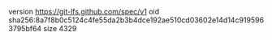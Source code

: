 version https://git-lfs.github.com/spec/v1
oid sha256:8a7f8b0c5124c4fe55da2b3b4dce192ae510cd03602e14d14c9195963795bf64
size 4329
